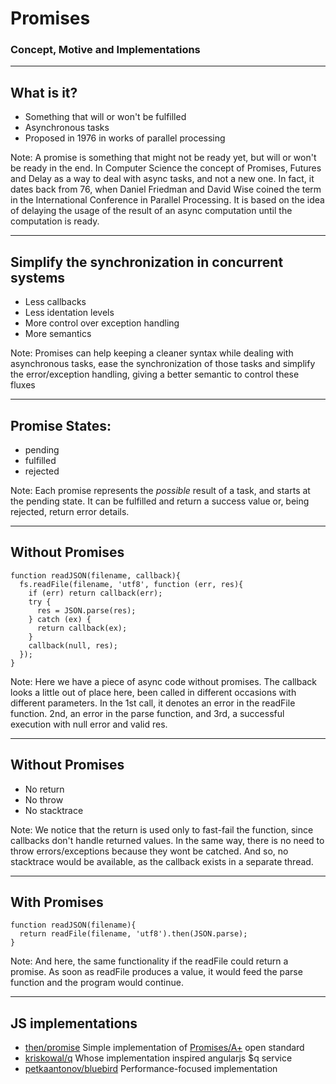 
# Promises
### Concept, Motive and Implementations

---

## What is it?

- Something that will or won't be fulfilled 
- Asynchronous tasks <!-- .element: class="fragment" -->
- Proposed in 1976 in works of parallel processing <!-- .element: class="fragment" -->

Note: A promise is something that might not be ready yet, but will or won't be ready in the end. 
In Computer Science the concept of Promises, Futures and Delay as a way to deal with async tasks, and not a new one. 
In fact, it dates back from 76, when Daniel Friedman and David Wise coined the term in the International Conference in Parallel Processing. 
It is based on the idea of delaying the usage of the result of an async computation until the computation is ready.

---

## Simplify the synchronization in concurrent systems

- Less callbacks <!-- .element: class="fragment" -->
- Less identation levels <!-- .element: class="fragment" -->
- More control over exception handling <!-- .element: class="fragment" -->
- More semantics <!-- .element: class="fragment" -->

Note: Promises can help keeping a cleaner syntax while dealing with asynchronous tasks, ease the synchronization of those tasks and simplify the error/exception handling, giving a better semantic to control these fluxes

---

## Promise States:

- pending
- fulfilled
- rejected 

Note: Each promise represents the *possible* result of a task, and starts at the pending state. It can be fulfilled and return a success value or, being rejected, return error details.

---

## Without Promises

```
function readJSON(filename, callback){
  fs.readFile(filename, 'utf8', function (err, res){
    if (err) return callback(err);
    try {
      res = JSON.parse(res);
    } catch (ex) {
      return callback(ex);
    }
    callback(null, res);
  });
}
```

Note: Here we have a piece of async code without promises.
The callback looks a little out of place here, been called in different occasions with different parameters.
In the 1st call, it denotes an error in the readFile function.
2nd, an error in the parse function, and
3rd, a successful execution with null error and valid res.

---

## Without Promises

- No return
- No throw
- No stacktrace

Note: We notice that the return is used only to fast-fail the function, since callbacks don't handle returned values.
In the same way, there is no need to throw errors/exceptions because they wont be catched.
And so, no stacktrace would be available, as the callback exists in a separate thread.

---

## With Promises

```
function readJSON(filename){
  return readFile(filename, 'utf8').then(JSON.parse);
}
```

Note: And here, the same functionality if the readFile could return a promise.
As soon as readFile produces a value, it would feed the parse function and the program would continue.

---

##  JS implementations

- [then/promise](https://github.com/then/promise) Simple implementation of [Promises/A+](https://promisesaplus.com/) open standard
- [kriskowal/q](https://github.com/kriskowal/q/blob/v1/design/README.js) Whose implementation inspired angularjs $q service
- [petkaantonov/bluebird](https://github.com/petkaantonov/bluebird) Performance-focused implementation
